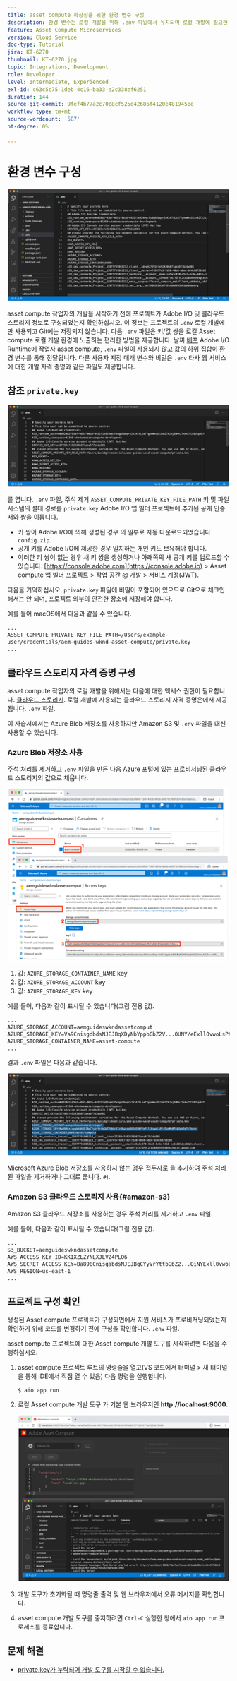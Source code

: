```yaml
---
title: asset compute 확장성을 위한 환경 변수 구성
description: 환경 변수는 로컬 개발을 위해 .env 파일에서 유지되며 로컬 개발에 필요한 Adobe I/O 자격 증명 및 클라우드 스토리지 자격 증명을 제공하는 데 사용됩니다.
feature: Asset Compute Microservices
version: Cloud Service
doc-type: Tutorial
jira: KT-6270
thumbnail: KT-6270.jpg
topic: Integrations, Development
role: Developer
level: Intermediate, Experienced
exl-id: c63c5c75-1deb-4c16-ba33-e2c338ef6251
duration: 144
source-git-commit: 9fef4b77a2c70c8cf525d42686f4120e481945ee
workflow-type: tm+mt
source-wordcount: '587'
ht-degree: 0%

---
```


# 환경 변수 구성

![점 환경 파일](assets/environment-variables/dot-env-file.png)

asset compute 작업자의 개발을 시작하기 전에 프로젝트가 Adobe I/O 및 클라우드 스토리지 정보로 구성되었는지 확인하십시오. 이 정보는 프로젝트의 `.env`  로컬 개발에만 사용되고 Git에는 저장되지 않습니다. 다음 `.env` 파일은 키/값 쌍을 로컬 Asset compute 로컬 개발 환경에 노출하는 편리한 방법을 제공합니다. 날짜 [배포](../deploy/runtime.md) Adobe I/O Runtime에 작업자 asset compute, `.env` 파일이 사용되지 않고 값의 하위 집합이 환경 변수를 통해 전달됩니다. 다른 사용자 지정 매개 변수와 비밀은 `.env` 타사 웹 서비스에 대한 개발 자격 증명과 같은 파일도 제공합니다.

## 참조 `private.key`

![개인 키](assets/environment-variables/private-key.png)

를 엽니다. `.env` 파일, 주석 제거 `ASSET_COMPUTE_PRIVATE_KEY_FILE_PATH` 키 및 파일 시스템의 절대 경로를 `private.key` Adobe I/O 앱 빌더 프로젝트에 추가된 공개 인증서와 쌍을 이룹니다.

+ 키 쌍이 Adobe I/O에 의해 생성된 경우 의 일부로 자동 다운로드되었습니다  `config.zip`.
+ 공개 키를 Adobe I/O에 제공한 경우 일치하는 개인 키도 보유해야 합니다.
+ 이러한 키 쌍이 없는 경우 새 키 쌍을 생성하거나 아래쪽의 새 공개 키를 업로드할 수 있습니다.
  [https://console.adobe.com](https://console.adobe.io) > Asset compute 앱 빌더 프로젝트 > 작업 공간 @ 개발 > 서비스 계정(JWT).

다음을 기억하십시오. `private.key` 파일에 비밀이 포함되어 있으므로 Git으로 체크인해서는 안 되며, 프로젝트 외부의 안전한 장소에 저장해야 합니다.

예를 들어 macOS에서 다음과 같을 수 있습니다.

```
...
ASSET_COMPUTE_PRIVATE_KEY_FILE_PATH=/Users/example-user/credentials/aem-guides-wknd-asset-compute/private.key
...
```

## 클라우드 스토리지 자격 증명 구성

asset compute 작업자의 로컬 개발을 위해서는 다음에 대한 액세스 권한이 필요합니다. [클라우드 스토리지](../set-up/accounts-and-services.md#cloud-storage). 로컬 개발에 사용되는 클라우드 스토리지 자격 증명은에서 제공됩니다. `.env` 파일.

이 자습서에서는 Azure Blob 저장소를 사용하지만 Amazon S3 및 `.env` 파일을 대신 사용할 수 있습니다.

### Azure Blob 저장소 사용

주석 처리를 제거하고 `.env` 파일을 만든 다음 Azure 포털에 있는 프로비저닝된 클라우드 스토리지의 값으로 채웁니다.

![Azure Blob 저장소](./assets/environment-variables/azure-portal-credentials.png)

1. 값: `AZURE_STORAGE_CONTAINER_NAME` key
1. 값: `AZURE_STORAGE_ACCOUNT` key
1. 값: `AZURE_STORAGE_KEY` key

예를 들어, 다음과 같이 표시될 수 있습니다(그림 전용 값).

```
...
AZURE_STORAGE_ACCOUNT=aemguideswkndassetcomput
AZURE_STORAGE_KEY=Va9CnisgdbdsNJEJBqXDyNbYppbGbZ2V...OUNY/eExll0vwoLsPt/OvbM+B7pkUdpEe7zJhg==
AZURE_STORAGE_CONTAINER_NAME=asset-compute
...
```

결과 `.env` 파일은 다음과 같습니다.

![Azure Blob 저장소 자격 증명](assets/environment-variables/cloud-storage-credentials.png)

Microsoft Azure Blob 저장소를 사용하지 않는 경우 접두사로 을 추가하여 주석 처리된 파일을 제거하거나 그대로 둡니다. `#`).

### Amazon S3 클라우드 스토리지 사용{#amazon-s3}

Amazon S3 클라우드 저장소를 사용하는 경우 주석 처리를 제거하고 `.env` 파일.

예를 들어, 다음과 같이 표시될 수 있습니다(그림 전용 값).

```
...
S3_BUCKET=aemguideswkndassetcompute
AWS_ACCESS_KEY_ID=KKIXZLZYNLXJLV24PLO6
AWS_SECRET_ACCESS_KEY=Ba898CnisgabdsNJEJBqCYyVrYttbGbZ2...OiNYExll0vwoLsPtOv
AWS_REGION=us-east-1
...
```

## 프로젝트 구성 확인

생성된 Asset compute 프로젝트가 구성되면에서 지원 서비스가 프로비저닝되었는지 확인하기 위해 코드를 변경하기 전에 구성을 확인합니다. `.env` 파일.

asset compute 프로젝트에 대한 Asset compute 개발 도구를 시작하려면 다음을 수행하십시오.

1. asset compute 프로젝트 루트의 명령줄을 열고(VS 코드에서 터미널 > 새 터미널을 통해 IDE에서 직접 열 수 있음) 다음 명령을 실행합니다.

   ```
   $ aio app run
   ```

1. 로컬 Asset compute 개발 도구 가 기본 웹 브라우저인 __http://localhost:9000__.

   ![aio 앱 실행](assets/environment-variables/aio-app-run.png)

1. 개발 도구가 초기화될 때 명령줄 출력 및 웹 브라우저에서 오류 메시지를 확인합니다.
1. asset compute 개발 도구를 중지하려면 `Ctrl-C` 실행한 창에서 `aio app run` 프로세스를 종료합니다.

## 문제 해결

+ [private.key가 누락되어 개발 도구를 시작할 수 없습니다.](../troubleshooting.md#missing-private-key)
